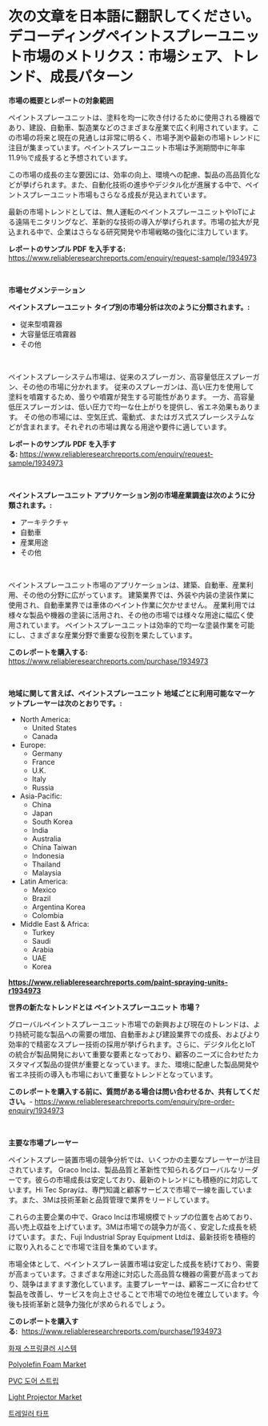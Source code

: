 <p><h1>次の文章を日本語に翻訳してください。デコーディングペイントスプレーユニット市場のメトリクス：市場シェア、トレンド、成長パターン</h1></p><p><strong>市場の概要とレポートの対象範囲</strong></p>
<p><p>ペイントスプレーユニットは、塗料を均一に吹き付けるために使用される機器であり、建設、自動車、製造業などのさまざまな産業で広く利用されています。この市場の将来と現在の見通しは非常に明るく、市場予測や最新の市場トレンドに注目が集まっています。ペイントスプレーユニット市場は予測期間中に年率11.9％で成長すると予想されています。</p><p>この市場の成長の主な要因には、効率の向上、環境への配慮、製品の高品質化などが挙げられます。また、自動化技術の進歩やデジタル化が進展する中で、ペイントスプレーユニット市場もさらなる成長が見込まれています。</p><p>最新の市場トレンドとしては、無人運転のペイントスプレーユニットやIoTによる遠隔モニタリングなど、革新的な技術の導入が挙げられます。市場の拡大が見込まれる中で、企業はさらなる研究開発や市場戦略の強化に注力しています。</p></p>
<p><strong>レポートのサンプル PDF を入手する:</strong> <a href="https://www.reliableresearchreports.com/enquiry/request-sample/1934973">https://www.reliableresearchreports.com/enquiry/request-sample/1934973</a></p>
<p>&nbsp;</p>
<p><strong>市場セグメンテーション</strong></p>
<p><strong>ペイントスプレーユニット タイプ別の市場分析は次のように分類されます。:</strong></p>
<p><ul><li>従来型噴霧器</li><li>大容量低圧噴霧器</li><li>その他</li></ul></p>
<p>&nbsp;</p>
<p><p>ペイントスプレーシステム市場は、従来のスプレーガン、高容量低圧スプレーガン、その他の市場に分かれます。 従来のスプレーガンは、高い圧力を使用して塗料を噴霧するため、曇りや噴霧が発生する可能性があります。 一方、高容量低圧スプレーガンは、低い圧力で均一な仕上がりを提供し、省エネ効果もあります。 その他の市場には、空気圧式、電動式、またはガス式スプレーシステムなどが含まれます。それぞれの市場は異なる用途や要件に適しています。</p></p>
<p><strong>レポートのサンプル PDF を入手する:</strong>&nbsp;<a href="https://www.reliableresearchreports.com/enquiry/request-sample/1934973">https://www.reliableresearchreports.com/enquiry/request-sample/1934973</a></p>
<p>&nbsp;</p>
<p><strong> ペイントスプレーユニット アプリケーション別の市場産業調査は次のように分類されます。:</strong></p>
<p><ul><li>アーキテクチャ</li><li>自動車</li><li>産業用途</li><li>その他</li></ul></p>
<p>&nbsp;</p>
<p><p>ペイントスプレーユニット市場のアプリケーションは、建築、自動車、産業利用、その他の分野に広がっています。 建築業界では、外装や内装の塗装作業に使用され、自動車業界では車体のペイント作業に欠かせません。 産業利用では様々な製品や機器の塗装に活用され、その他の市場では様々な用途に幅広く使用されています。 ペイントスプレーユニットは効率的で均一な塗装作業を可能にし、さまざまな産業分野で重要な役割を果たしています。</p></p>
<p><strong>このレポートを購入する:</strong>&nbsp; <a href="https://www.reliableresearchreports.com/purchase/1934973">https://www.reliableresearchreports.com/purchase/1934973</a></p>
<p>&nbsp;</p>
<p><strong>地域に関して言えば、ペイントスプレーユニット 地域ごとに利用可能なマーケットプレーヤーは次のとおりです。:</strong></p>
<p><ul>
    <li>
        North America:
        <ul>
            <li>United States</li>
            <li>Canada</li>
        </ul>
    </li>
    <li>
        Europe:
        <ul>
            <li>Germany</li>
            <li>France</li>
            <li>U.K.</li>
            <li>Italy</li>
            <li>Russia</li>
        </ul>
    </li>
    <li>
        Asia-Pacific:
        <ul>
            <li>China</li>
            <li>Japan</li>
            <li>South Korea</li>
            <li>India</li>
            <li>Australia</li>
            <li>China Taiwan</li>
            <li>Indonesia</li>
            <li>Thailand</li>
            <li>Malaysia</li>
        </ul>
    </li>
    <li>
        Latin America:
        <ul>
            <li>Mexico</li>
            <li>Brazil</li>
            <li>Argentina Korea</li>
            <li>Colombia</li>
        </ul>
    </li>
    <li>
        Middle East & Africa:
        <ul>
            <li>Turkey</li>
            <li>Saudi</li>
            <li>Arabia</li>
            <li>UAE</li>
            <li>Korea</li>
        </ul>
    </li>
    </ul></p>
<p><strong><a href="https://www.reliableresearchreports.com/paint-spraying-units-r1934973">https://www.reliableresearchreports.com/paint-spraying-units-r1934973</a></strong>&nbsp;</p>
<p><strong>世界の新たなトレンドとは ペイントスプレーユニット 市場？</strong></p>
<p><p>グローバルペイントスプレーユニット市場での新興および現在のトレンドは、より持続可能な製品への需要の増加、自動車および建設業界での成長、およびより効率的で精密なスプレー技術の採用が挙げられます。さらに、デジタル化とIoTの統合が製品開発において重要な要素となっており、顧客のニーズに合わせたカスタマイズ製品の提供が重要となっています。また、環境に配慮した製品開発や省エネ技術の導入も市場において重要なトレンドとなっています。</p></p>
<p><strong>このレポートを購入する前に、質問がある場合は問い合わせるか、共有してください。</strong>- <a href="https://www.reliableresearchreports.com/enquiry/pre-order-enquiry/1934973">https://www.reliableresearchreports.com/enquiry/pre-order-enquiry/1934973</a></p>
<p>&nbsp;</p>
<p><strong>主要な市場プレーヤー</strong></p>
<p><p>ペイントスプレー装置市場の競争分析では、いくつかの主要なプレーヤーが注目されています。 Graco Incは、製品品質と革新性で知られるグローバルなリーダーです。彼らの市場成長は安定しており、最新のトレンドにも積極的に対応しています。Hi Tec Sprayは、専門知識と顧客サービスで市場で一線を画しています。また、3Mは技術革新と品質管理で業界をリードしています。</p><p>これらの主要企業の中で、Graco Incは市場規模でトップの位置を占めており、高い売上収益を上げています。3Mは市場での競争力が高く、安定した成長を続けています。また、Fuji Industrial Spray Equipment Ltdは、最新技術を積極的に取り入れることで市場で注目を集めています。</p><p>市場全体として、ペイントスプレー装置市場は安定した成長を続けており、需要が高まっています。さまざまな用途に対応した高品質な機器の需要が高まっており、競争はますます激化しています。主要プレーヤーは、顧客ニーズに合わせて製品を改善し、サービスを向上させることで市場での地位を確立しています。今後も技術革新と競争力強化が求められるでしょう。</p></p>
<p><strong>このレポートを購入する:</strong>&nbsp;&nbsp;<a href="https://www.reliableresearchreports.com/purchase/1934973">https://www.reliableresearchreports.com/purchase/1934973</a></p>
<p><p><a href="https://medium.com/@gustavorn8776/%EC%86%8C%ED%99%94-%EC%8A%A4%ED%94%84%EB%A7%81%ED%81%B4%EB%9F%AC-%EC%8B%9C%EC%8A%A4%ED%85%9C-%EC%8B%9C%EC%9E%A5%EC%97%90-%EB%8C%80%ED%95%9C-%ED%86%B5%EC%B0%B0-%EC%8B%9C%EC%9E%A5-%EB%8F%99%ED%96%A5-%EC%84%B1%EC%9E%A5-2024-%EB%85%84%EB%B6%80%ED%84%B0-2031-%EB%85%84%EA%B9%8C%EC%A7%80-%EC%98%88%EC%B8%A1%EB%90%9C-%EB%8D%B0%EC%9D%B4%ED%84%B0-9f6eb5ef4154">화재 스프링클러 시스템</a></p><p><a href="https://issuu.com/reportprime-2/docs/polyolefin-foam-market-size-2030.pptx">Polyolefin Foam Market</a></p><p><a href="https://github.com/Penelolack456456/Market-Research-Report-List-1/blob/main/883044630337.md">PVC 도어 스트립</a></p><p><a href="https://github.com/arionmp/Market-Research-Report-List-2/blob/main/light-projector-market.md">Light Projector Market</a></p><p><a href="https://github.com/vsr06p4p49/Market-Research-Report-List-1/blob/main/971512630336.md">트레일러 타프</a></p></p>